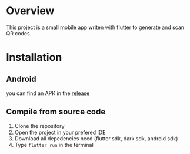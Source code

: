 # Overview

This project is a small mobile app writen with flutter to generate and scan QR codes.

# Installation

## Android 

you can find an APK in the [release]([https://link-url-here.org](https://github.com/Paavalen/Projet_PHM_Paavalen_Lingachetti_-_Hachim_Bacar/releases/tag/1.0)https://github.com/Paavalen/Projet_PHM_Paavalen_Lingachetti_-_Hachim_Bacar/releases/tag/1.0)

## Compile from source code

1. Clone the repository
2. Open the project in your prefered IDE
3. Download all depedencies need (flutter sdk, dark sdk, android sdk)
4. Type ```flutter run``` in the terminal
